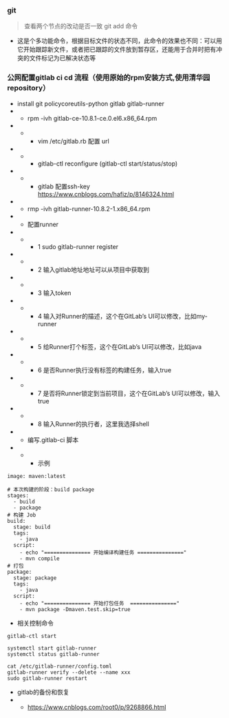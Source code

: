 ### git
> 查看两个节点的改动是否一致
> git add 命令
+ 这是个多功能命令，根据目标文件的状态不同，此命令的效果也不同：可以用它开始跟踪新文件，或者把已跟踪的文件放到暂存区，还能用于合并时把有冲突的文件标记为已解决状态等

###  公网配置gitlab ci cd 流程（使用原始的rpm安装方式,使用清华园repository）

+ install git policycoreutils-python gitlab gitlab-runner
+ + rpm -ivh gitlab-ce-10.8.1-ce.0.el6.x86_64.rpm
+ + + vim /etc/gitlab.rb  配置 url   
+ + + gitlab-ctl reconfigure  (gitlab-ctl start/status/stop)
+ + + gitlab 配置ssh-key https://www.cnblogs.com/hafiz/p/8146324.html
+ + rmp -ivh gitlab-runner-10.8.2-1.x86_64.rpm
+ + 配置runner 
+ + + 1 sudo gitlab-runner register 
+ + + 2 输入gitlab地址地址可以从项目中获取到
+ + + 3 输入token
+ + + 4 输入对Runner的描述，这个在GitLab’s UI可以修改，比如my-runner
+ + + 5 给Runner打个标签，这个在GitLab’s UI可以修改，比如java
+ + + 6 是否Runner执行没有标签的构建任务，输入true
+ + + 7 是否将Runner锁定到当前项目，这个在GitLab’s UI可以修改，输入true
+ + + 8 输入Runner的执行者，这里我选择shell
+ + 编写.gitlab-ci 脚本
+ + + 示例
```
image: maven:latest

# 本次构建的阶段：build package
stages:
  - build
  - package
# 构建 Job
build:
  stage: build
  tags:
    - java
  script:
    - echo "=============== 开始编译构建任务 ==============="
    - mvn compile
# 打包
package:
  stage: package
  tags:
    - java
  script:
    - echo "=============== 开始打包任务  ==============="
    - mvn package -Dmaven.test.skip=true
```
+ 相关控制命令
```
gitlab-ctl start 

systemctl start gitlab-runner  
systemctl status gitlab-runner

cat /etc/gitlab-runner/config.toml
gitlab-runner verify --delete --name xxx
sudo gitlab-runner restart
```

+ gitlab的备份和恢复
+ + https://www.cnblogs.com/root0/p/9268866.html